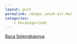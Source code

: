 ```yaml
---
layout: post
permalink: /mimpi-jatuh-air-ke/
categories:
    - Uncategorized
---
```


[Baca Selengkapnya](/03)